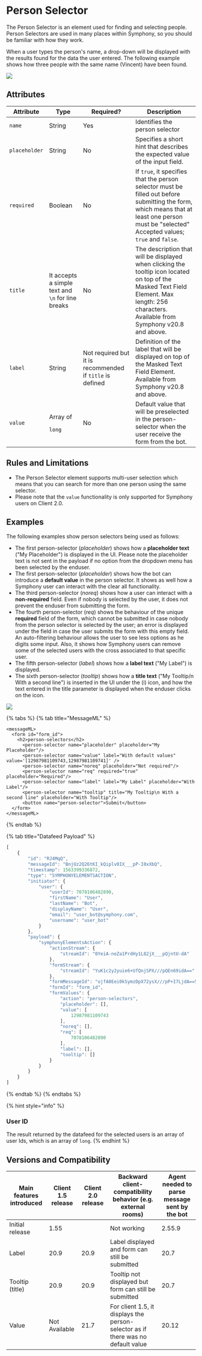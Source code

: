 # Person Selector

The Person Selector is an element used for finding and selecting people. Person Selectors are used in many places within Symphony, so you should be familiar with how they work.

When a user types the person's name, a drop-down will be displayed with the results found for the data the user entered. The following example shows how three people with the same name (Vincent) have been found.

![](../../../../.gitbook/assets/84f1915-person.jpg)

## Attributes

| Attribute     | Type                                              | Required?                                                | Description                                                                                                                                                                                  |
| ------------- | ------------------------------------------------- | -------------------------------------------------------- | -------------------------------------------------------------------------------------------------------------------------------------------------------------------------------------------- |
| `name`        | String                                            | Yes                                                      | Identifies the person selector                                                                                                                                                               |
| `placeholder` | String                                            | No                                                       | Specifies a short hint that describes the expected value of the input field.                                                                                                                 |
| `required`    | Boolean                                           | No                                                       | If `true`, it specifies that the person selector must be filled out before submitting the form, which means that at least one person must be "selected" Accepted values; `true` and `false`. |
| `title`       | It accepts a simple text and `\n` for line breaks | No                                                       | The description that will be displayed when clicking the tooltip icon located on top of the Masked Text Field Element. Max length: 256 characters. Available from Symphony v20.8 and above.  |
| `label`       | String                                            | Not required but it is recommended if `title` is defined | Definition of the label that will be displayed on top of the Masked Text Field Element. Available from Symphony v20.8 and above.                                                             |
| `value`       | <p>Array of </p><p><code>long</code></p>          | No                                                       | Default value that will be preselected in the person-selector when the user receive the form from the bot.                                                                                   |

## Rules and Limitations

* The Person Selector element supports multi-user selection which means that you can search for more than one person using the same selector.
* Please note that the `value` functionality is only supported for Symphony users on Client 2.0.

## Examples

The following examples show person selectors being used as follows:

* The first person-selector (_placeholder_) shows how a **placeholder text** ("My Placeholder") is displayed in the UI. Please note the placeholder text is not sent in the payload if no option from the dropdown menu has been selected by the enduser.
* The first person-selector (_placeholder_) shows how the bot can introduce a **default value** in the person selector. It shows as well how a Symphony user can interact with the clear all functionality.
* The third person-selector (_noreq_) shows how a user can interact with a **non-required** field. Even if nobody is selected by the user, it does not prevent the enduser from submitting the form.
* The fourth person-selector (_req_) shows the behaviour of the unique **required** field of the form, which cannot be submitted in case nobody from the person selector is selected by the user; an error is displayed under the field in case the user submits the form with this empty field. An auto-filtering behaviour allows the user to see less options as he digits some input. Also, it shows how Symphony users can remove some of the selected users with the cross associated to that specific user.
* The fifth person-selector (_label_) shows how a **label text** ("My Label") is displayed.
* The sixth person-selector (_tooltip_) shows how a **title text** ("My Tooltip/n With a second line") is inserted in the UI under the (i) icon, and how the text entered in the title parameter is displayed when the enduser clicks on the icon.

![](../../../../.gitbook/assets/person-selector-with-default.gif)

{% tabs %}
{% tab title="MessageML" %}
```markup
<messageML>
  <form id="form_id">
    <h2>person-selectors</h2>
      <person-selector name="placeholder" placeholder="My Placeholder"/>
      <person-selector name="value" label="With default values" value='[12987981109743,12987981109741]' />
      <person-selector name="noreq" placeholder="Not required"/>
      <person-selector name="req" required="true" placeholder="Required"/>
      <person-selector name="label" label="My Label" placeholder="With Label"/>
      <person-selector name="tooltip" title="My Tooltip\n With a second line" placeholder="With Tooltip"/>
      <button name="person-selector">Submit</button>
  </form>
</messageML>
```
{% endtab %}

{% tab title="Datafeed Payload" %}
```javascript
[
    {
        "id": "RJ4MqQ",
        "messageId": "BnjUz2Q26tKI_kQiplv0IX___pP-I0xXbQ",
        "timestamp": 1563399336872,
        "type": "SYMPHONYELEMENTSACTION",
        "initiator": {
            "user": {
                "userId": 7078106482890, 
                "firstName": "User",
                "lastName": "Bot",
                "displayName": "User",
                "email": "user_bot@symphony.com",
                "username": "user_bot"
            }
        },
        "payload": {
            "symphonyElementsAction": {
                "actionStream": {
                    "streamId": "0YeiA-neZa1PrdHy1L82jX___pQjntU-dA"
                },
                "formStream": {
                    "streamId": "YuK1c2y2yuie6+UfQnjSPX///pQEn69idA=="
                },
                "formMessageId": "ojfA0Eei0kSymzDpX72ysX///pP+I7LjdA==5615",
                "formId": "form_id",
                "formValues": {
                    "action": "person-selectors",
                    "placeholder": [],
                    "value": [
                        12987981109743
                    ],
                    "noreq": [],
                    "req": [
                        7078106482890
                    ],
                    "label": [],
                    "tooltip": []
                }
            }
        }
    }
]
```
{% endtab %}
{% endtabs %}

{% hint style="info" %}
### User ID

The result returned by the datafeed for the selected users is an array of user Ids, which is an array of `long`. &#x20;
{% endhint %}

## Versions and Compatibility

| Main features introduced | Client 1.5 release | Client 2.0 release | Backward client-compatibility behavior (e.g. external rooms)                     | Agent needed to parse message sent by the bot |
| ------------------------ | ------------------ | ------------------ | -------------------------------------------------------------------------------- | --------------------------------------------- |
| Initial release          | 1.55               |                    | Not working                                                                      | 2.55.9                                        |
| Label                    | 20.9               | 20.9               | Label displayed and form can still be submitted                                  | 20.7                                          |
| Tooltip (title)          | 20.9               | 20.9               | Tooltip not displayed but form can still be submitted                            | 20.7                                          |
| Value                    | Not Available      | 21.7               | For client 1.5, it displays the person-selector as if there was no default value | 20.12                                         |
